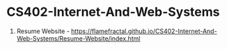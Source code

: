 # CS402-Internet-And-Web-Systems

1. Resume Website - https://flamefractal.github.io/CS402-Internet-And-Web-Systems/Resume-Website/index.html
